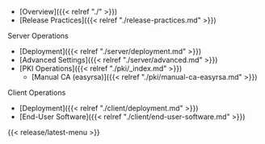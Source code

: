 * [Overview]({{< relref "./" >}})
* [Release Practices]({{< relref "./release-practices.md" >}})

Server Operations

* [Deployment]({{< relref "./server/deployment.md" >}})
* [Advanced Settings]({{< relref "./server/advanced.md" >}})
* [PKI Operations]({{< relref "./pki/_index.md" >}})
   * [Manual CA (easyrsa)]({{< relref "./pki/manual-ca-easyrsa.md" >}})

Client Operations

* [Deployment]({{< relref "./client/deployment.md" >}})
* [End-User Software]({{< relref "./client/end-user-software.md" >}})

{{< release/latest-menu >}}
